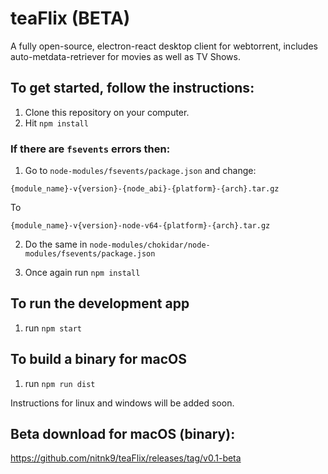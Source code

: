 # teaFlix (BETA)
A fully open-source, electron-react desktop client for webtorrent, includes auto-metdata-retriever for movies as well as TV Shows.



## To get started, follow the instructions:

1. Clone this repository on your computer.
2. Hit `npm install`

### If there are `fsevents` errors then:

1. Go to `node-modules/fsevents/package.json` and change:

```
{module_name}-v{version}-{node_abi}-{platform}-{arch}.tar.gz
```

To

```
{module_name}-v{version}-node-v64-{platform}-{arch}.tar.gz
```

2. Do the same in `node-modules/chokidar/node-modules/fsevents/package.json`

3. Once again run `npm install`

## To run the development app

1. run `npm start`

## To build a binary for macOS

1. run `npm run dist`

Instructions for linux and windows will be added soon.

## Beta download for macOS (binary):
https://github.com/nitnk9/teaFlix/releases/tag/v0.1-beta
